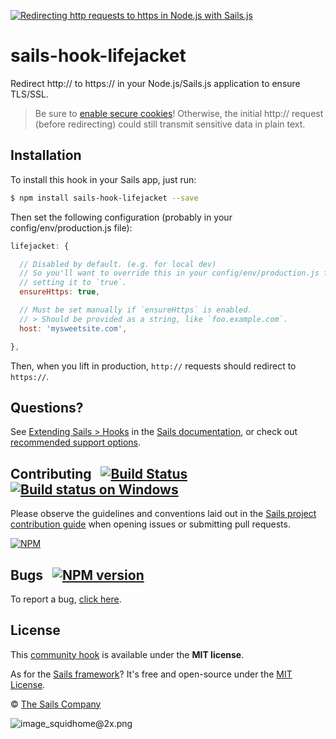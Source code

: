 [![Redirecting http requests to https in Node.js with Sails.js](https://camo.githubusercontent.com/9e49073459ed4e0e2687b80eaf515d87b0da4a6b/687474703a2f2f62616c64657264617368792e6769746875622e696f2f7361696c732f696d616765732f6c6f676f2e706e67)](https://sailsjs.com)

# sails-hook-lifejacket

Redirect http:// to https:// in your Node.js/Sails.js application to ensure TLS/SSL.

> Be sure to [enable secure cookies](https://sailsjs.com/documentation/reference/configuration/sails-config-http)!  Otherwise, the initial http:// request (before redirecting) could still transmit sensitive data in plain text.


## Installation

To install this hook in your Sails app, just run:

```bash
$ npm install sails-hook-lifejacket --save
```

Then set the following configuration (probably in your config/env/production.js file):

```js
lifejacket: {

  // Disabled by default. (e.g. for local dev)
  // So you'll want to override this in your config/env/production.js file,
  // setting it to `true`.
  ensureHttps: true,

  // Must be set manually if `ensureHttps` is enabled.
  // > Should be provided as a string, like `foo.example.com`.
  host: 'mysweetsite.com',

},
```

Then, when you lift in production, `http://` requests should redirect to `https://`.


## Questions?

See [Extending Sails > Hooks](https://sailsjs.com/documentation/concepts/extending-sails/hooks) in the [Sails documentation](https://sailsjs.com/documentation), or check out [recommended support options](https://sailsjs.com/support).


## Contributing &nbsp; [![Build Status](https://travis-ci.org/sailshq/sails-hook-lifejacket.svg?branch=master)](https://travis-ci.org/sailshq/sails-hook-lifejacket) &nbsp; [![Build status on Windows](https://ci.appveyor.com/api/projects/status/u0i1o62tsw6ymbjd/branch/master?svg=true)](https://ci.appveyor.com/project/mikermcneil/sails-hook-lifejacket/branch/master)

Please observe the guidelines and conventions laid out in the [Sails project contribution guide](https://sailsjs.com/documentation/contributing) when opening issues or submitting pull requests.

[![NPM](https://nodei.co/npm/sails-hook-lifejacket.png?downloads=true)](http://npmjs.com/package/sails-hook-lifejacket)


## Bugs &nbsp; [![NPM version](https://badge.fury.io/js/sails-hook-lifejacket.svg)](http://npmjs.com/package/sails-hook-lifejacket)

To report a bug, [click here](https://sailsjs.com/bugs).



## License

This [community hook](https://sailsjs.com/documentation/concepts/extending-sails/hooks) is available under the **MIT license**.

As for the [Sails framework](https://sailsjs.com)?  It's free and open-source under the [MIT License](https://sailsjs.com/license).

&copy; [The Sails Company](https://sailsjs.com/about)

![image_squidhome@2x.png](http://i.imgur.com/RIvu9.png)
